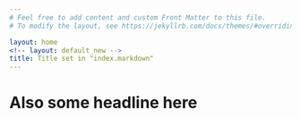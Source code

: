 ```yaml
---
# Feel free to add content and custom Front Matter to this file.
# To modify the layout, see https://jekyllrb.com/docs/themes/#overriding-theme-defaults

layout: home
<!-- layout: default_new -->
title: Title set in "index.markdown"
---
```

# Also some headline here
